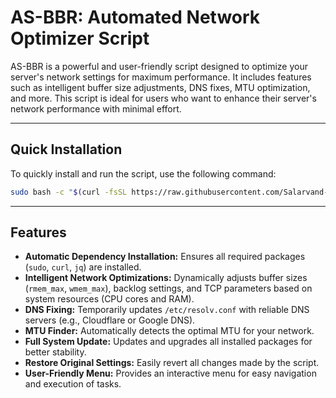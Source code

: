 # AS-BBR: Automated Network Optimizer Script

AS-BBR is a powerful and user-friendly script designed to optimize your server's network settings for maximum performance. It includes features such as intelligent buffer size adjustments, DNS fixes, MTU optimization, and more. This script is ideal for users who want to enhance their server's network performance with minimal effort.

---

## **Quick Installation**

To quickly install and run the script, use the following command:

```bash
sudo bash -c "$(curl -fsSL https://raw.githubusercontent.com/Salarvand-Education/AS-BBR/main/AS-BBR.sh)"
```
---

## **Features**
- **Automatic Dependency Installation:** Ensures all required packages (`sudo`, `curl`, `jq`) are installed.
- **Intelligent Network Optimizations:** Dynamically adjusts buffer sizes (`rmem_max`, `wmem_max`), backlog settings, and TCP parameters based on system resources (CPU cores and RAM).
- **DNS Fixing:** Temporarily updates `/etc/resolv.conf` with reliable DNS servers (e.g., Cloudflare or Google DNS).
- **MTU Finder:** Automatically detects the optimal MTU for your network.
- **Full System Update:** Updates and upgrades all installed packages for better stability.
- **Restore Original Settings:** Easily revert all changes made by the script.
- **User-Friendly Menu:** Provides an interactive menu for easy navigation and execution of tasks.
